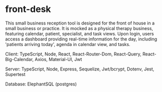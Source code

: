 # front-desk

This small business reception tool is designed for the front of house in a small business or practice. It is mocked as a physical therapy business, featuring calendar, patient, specialist, and task views. Upon login, users access a dashboard providing real-time information for the day, including 'patients arriving today', agenda in calendar view, and tasks.

Client: TypeScript, Node, React, React-Router-Dom, React-Query, React-Big-Calendar, Axios, Material-UI, Jwt


Server: TypeScript, Node, Express, Sequelize, Jwt/bcrypt, Dotenv, Jest, Supertest


Database: ElephantSQL (postgres)
